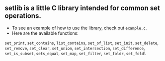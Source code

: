 ## setlib is a little C library intended for common set operations.

- To see an example of how to use the library, check out `example.c`.
- Here are the available functions:

`set_print`, `set_contains`, `list_contains`,
`set_of_list`, `set_init`, `set_delete`,
`set_remove`, `set_clear`, `set_union`,
`set_intersection`, `set_difference`,
`set_is_subset`, `sets_equal`,
`set_map`, `set_filter`, `set_foldr`, `set_foldl`